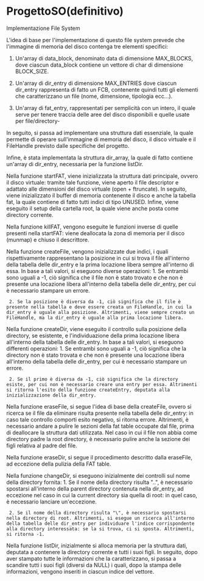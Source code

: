 # ProgettoSO(definitivo)
 Implementazione File System

L'idea di base per l'implementazione di questo file system prevede che l'immagine di memoria del disco contenga tre elementi specifici:
   1. Un'array di data_block, denominato data di dimensione MAX_BLOCKS, dove ciascun data_block contiene un vettore di char di dimensione BLOCK_SIZE.

   2. Un'array di dir_entry di dimensione MAX_ENTRIES dove ciascun dir_entry rappresenta di fatto un FCB, contenente quindi tutti gli elementi che caratterizzano un file (nome, dimensione, tipologia ecc...).

   3. Un'array di fat_entry, rappresentati per semplicità con un intero, il quale serve per tenere traccia delle aree del disco disponibili e quelle usate per file/directory-


In seguito, si passa ad implementare una struttura dati essenziale, la quale permette di operare sull'immagine di memoria del disco, il disco virtuale e il FileHandle previsto dalle specifiche del progetto.

Infine, è stata implementata la struttura dir_array, la quale di fatto contiene un'array di dir_entry, necessaria per la funzione listDir.


Nella funzione startFAT, viene inizializzata la struttura dati principale, ovvero il disco virtuale: tramite tale funzione, viene aperto il file descriptor e adattato alle dimensioni del disco virtuale (open + ftruncate). In seguito, viene inizializzato il buffer di memoria contenente il disco e anche la tabella fat, la quale contiene di fatto tutti indici di tipo UNUSED. Infine, viene eseguito il setup della cartella root, la quale viene anche posta come directory corrente.


Nella funzione killFAT, vengono eseguite le funzioni inverse di quelle presenti nella startFAT: viene deallocata la zona di memoria per il disco (munmap) e chiuso il descrittore.

Nella funzione createFile, vengono inizializzate due indici, i quali rispettivamente rappresentano la posizione in cui si trova il file all'interno della tabella delle dir_entry e la prima locazione libera sempre all'interno di essa. In base a tali valori, si eseguono diverse operazioni:
     1. Se entrambi sono uguali a -1, ciò significa che il file non è stato trovato e che non è presente una locazione libera all'interno della tabella delle dir_entry, per cui è necessario stampare un errore.

     2. Se la posizione è diversa da -1, ciò significa che il file è presente nella tabella e deve essere creata un FileHandle, in cui la dir_entry è uguale alla posizione. Altrimenti, viene sempre creato un FileHandle, ma la dir_entry è uguale alla prima locazione libera.


Nella funzione createDir, viene eseguito il controllo sulla posizione della directory, se esistente, e l'individuazione della prima locazione libera all'interno della tabella delle dir_entry. In base a tali valori, si eseguono differenti operazioni:
     1. Se entrambi sono uguali a -1, ciò significa che la directory non è stato trovata e che non è presente una locazione libera all'interno della tabella delle dir_entry, per cui è necessario stampare un errore.

     2. Se il primo è diversa da -1, ciò significa che la directory esiste, per cui non è necessario creare una entry per essa. Altrimenti si ritorna l'esito della funzione createEntry, deputata alla inizializzazione della dir_entry.

Nella funzione eraseFile, si segue l'idea di base della createFile, ovvero si ricerca se il file da eliminare risulta presente nella tabella delle dir_entry: in caso tale controllo comporti esito negativo, si ritorna errore. Altrimenti, è necessario andare a pulire le sezioni della fat table occupate dal file, prima di deallocare la struttura dati utilizzata. Nel caso in cui il file non abbia come directory padre la root directory, è necessario pulire anche la sezione dei figli relativa al padre del file.

Nella funzione eraseDir, si segue il procedimento descritto dalla eraseFile, ad eccezione della pulizia della FAT table.

Nella funzione changeDir, si eseguono inizialmente dei controlli sul nome della directory fornita:
     1. Se il nome della directory risulta "..", è necessario spostarsi all'interno della parent directory contenuta nella dir_entry, ad eccezione nel caso in cui la current directory sia quella di root: in quel caso, è necessario lanciare un'eccezione.

     2. Se il nome della directory risulta "\", è necessario spostarsi nella directory di root. Altrimenti, si esegue un ricerca all'interno della tabella delle dir_entry per individuare l'indice corrispondente alla directory interessata: se la si trova, ci si sposta. Altrimenti, si ritorna -1.

Nella funzione listDir, inizialmente si alloca memoria per la struttura dati, deputata a contenere la directory corrente e tutti i suoi figli. In seguito, dopo aver stampato tutte le informazioni che la caratterizzano, si passa a scandire tutti i suoi figli (diversi da NULL) i quali, dopo la stampa delle informazioni, vengono inseriti in ciascun indice del vettore. 